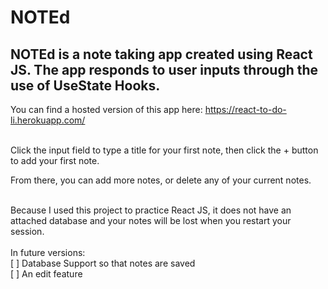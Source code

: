 # NOTEd

## NOTEd is a note taking app created using React JS. The app responds to user inputs through the use of UseState Hooks. 

You can find a hosted version of this app here: https://react-to-do-li.herokuapp.com/

<br>
Click the input field to type a title for your first note, then click the + button to add your first note. 

From there, you can add more notes, or delete any of your current notes. 

<br>
Because I used this project to practice React JS, it does not have an attached database and your notes will be lost when you restart your session. 
<br>

<br>
In future versions: <br>
[  ] Database Support so that notes are saved <br>
[  ] An edit feature
